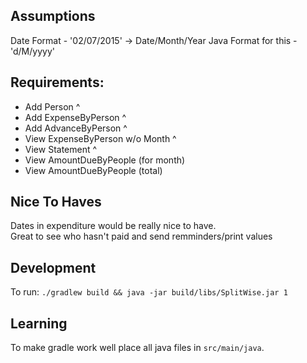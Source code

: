 Assumptions
----

Date Format - '02/07/2015' -> Date/Month/Year
Java Format for this - 'd/M/yyyy'

 Requirements:
------
	
* Add Person ^
* Add ExpenseByPerson ^
* Add AdvanceByPerson ^
* View ExpenseByPerson w/o Month ^
* View Statement ^
* View AmountDueByPeople (for month) 
* View AmountDueByPeople (total)
    
    
Nice To Haves  
----------
Dates in expenditure would be really nice to have.  
Great to see who hasn't paid and send remminders/print values  


Development
-----------

To run: 
```./gradlew build && java -jar build/libs/SplitWise.jar 1```

Learning
----

To make gradle work well place all java files in `src/main/java`.
